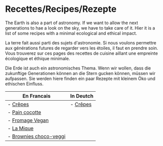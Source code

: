 # Recettes/Recipes/Rezepte

The Earth is also a part of astronomy. If we want to allow the next generations to hae a look on the sky, we have to take care of it.
Hier it is a list of some recipes with a minimal ecological and ethical impact.

La terre fait aussi parti des sujets d'astronomie. Si nous voulons permettre aux générations futures de regarder vers les étoiles, il faut en prendre soin.
Vous trouverez sur ces pages des recettes de cuisine aillant une empreinte écologique et éthique minimale.

Die Erde ist auch ein astronomisches Thema. Wenn wir wollen, dass die zukunftige Generationen können an die Stern gucken können, müssen wir aufpassen.
Sie werden hiere finden ein paar Rezepte mit kleinem Öko und ethischen Einfluss.

| En Francais | In Deutch |
|---|---|
| - [Crêpes](Crepes/Crepes_fr.md) | - [Crêpes](Crepes/Crepes_de.md) |
| - [Pain cocotte](pot_bread/pot_bread_fr.md) |
| - [Fromage Vegan](Vegan_Cheese/Vegan_Cheese_fr.md) |
| - [La Mique](mique/mique_fr.md) |
| - [Brownies choco-veggi](Choco_veggi_brownie/Choco_veggi_brownie_fr.md) |


